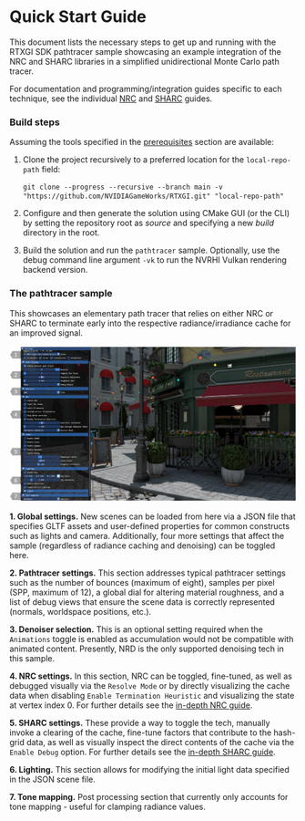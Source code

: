 # Quick Start Guide

This document lists the necessary steps to get up and running with the RTXGI SDK pathtracer sample showcasing an example integration of the NRC and SHARC libraries in a simplified unidirectional Monte Carlo path tracer. 

For documentation and programming/integration guides specific to each technique, see the individual [NRC][NrcGuide] and [SHARC][SharcGuide] guides.


### Build steps
Assuming the tools specified in the [prerequisites][Prereq] section are available:

1. Clone the project recursively to a preferred location for the `local-repo-path` field:
    ```
    git clone --progress --recursive --branch main -v "https://github.com/NVIDIAGameWorks/RTXGI.git" "local-repo-path"
    ``` 

2. Configure and then generate the solution using CMake GUI (or the CLI) by setting the repository root as _source_ and specifying a new _build_ directory in the root.

3. Build the solution and run the `pathtracer` sample. Optionally, use the debug command line argument `-vk` to run the NVRHI Vulkan rendering backend version. 

### The pathtracer sample
This showcases an elementary path tracer that relies on either NRC or SHARC to terminate early into the respective radiance/irradiance cache for an improved signal.

![overview](figures/quickstart_ui.png)

**1. Global settings.** New scenes can be loaded from here via a JSON file that specifies GLTF assets and user-defined properties for common constructs such as lights and camera. Additionally, four more settings that affect the sample (regardless of radiance caching and denoising) can be toggled here.

**2. Pathtracer settings.** This section addresses typical pathtracer settings such as the number of bounces (maximum of eight), samples per pixel (SPP, maximum of 12), a global dial for altering material roughness, and a list of debug views that ensure the scene data is correctly represented (normals, worldspace positions, etc.).

**3. Denoiser selection.** This is an optional setting required when the `Animations` toggle is enabled as accumulation would not be compatible with animated content. Presently, NRD is the only supported denoising tech in this sample.

**4. NRC settings.** In this section, NRC can be toggled, fine-tuned, as well as debugged visually via the `Resolve Mode` or by directly visualizing the cache data when disabling `Enable Termination Heuristic` and visualizing the state at vertex index 0. For further details see the [in-depth NRC guide][NrcGuide]. 

**5. SHARC settings.** These provide a way to toggle the tech, manually invoke a clearing of the cache, fine-tune factors that contribute to the hash-grid data, as well as visually inspect the direct contents of the cache via the `Enable Debug` option. For further details see the [in-depth SHARC guide][SharcGuide].

**6. Lighting.** This section allows for modifying the initial light data specified in the JSON scene file.

**7. Tone mapping.** Post processing section that currently only accounts for tone mapping - useful for clamping radiance values.

[NrcGuide]: NrcGuide.md
[SharcGuide]: https://github.com/NVIDIAGameWorks/SHARC/blob/main/docs/Integration.md
[Prereq]: ../README.md/#prerequisites
